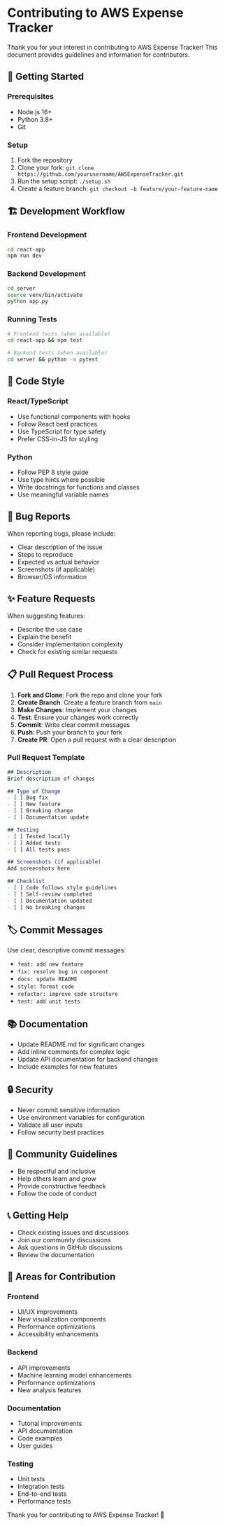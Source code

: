 # Contributing to AWS Expense Tracker

Thank you for your interest in contributing to AWS Expense Tracker! This document provides guidelines and information for contributors.

## 🚀 Getting Started

### Prerequisites
- Node.js 16+
- Python 3.8+
- Git

### Setup
1. Fork the repository
2. Clone your fork: `git clone https://github.com/yourusername/AWSExpenseTracker.git`
3. Run the setup script: `./setup.sh`
4. Create a feature branch: `git checkout -b feature/your-feature-name`

## 🏗️ Development Workflow

### Frontend Development
```bash
cd react-app
npm run dev
```

### Backend Development
```bash
cd server
source venv/bin/activate
python app.py
```

### Running Tests
```bash
# Frontend tests (when available)
cd react-app && npm test

# Backend tests (when available)
cd server && python -m pytest
```

## 📝 Code Style

### React/TypeScript
- Use functional components with hooks
- Follow React best practices
- Use TypeScript for type safety
- Prefer CSS-in-JS for styling

### Python
- Follow PEP 8 style guide
- Use type hints where possible
- Write docstrings for functions and classes
- Use meaningful variable names

## 🐛 Bug Reports

When reporting bugs, please include:
- Clear description of the issue
- Steps to reproduce
- Expected vs actual behavior
- Screenshots (if applicable)
- Browser/OS information

## ✨ Feature Requests

When suggesting features:
- Describe the use case
- Explain the benefit
- Consider implementation complexity
- Check for existing similar requests

## 📋 Pull Request Process

1. **Fork and Clone**: Fork the repo and clone your fork
2. **Create Branch**: Create a feature branch from `main`
3. **Make Changes**: Implement your changes
4. **Test**: Ensure your changes work correctly
5. **Commit**: Write clear commit messages
6. **Push**: Push your branch to your fork
7. **Create PR**: Open a pull request with a clear description

### Pull Request Template
```markdown
## Description
Brief description of changes

## Type of Change
- [ ] Bug fix
- [ ] New feature
- [ ] Breaking change
- [ ] Documentation update

## Testing
- [ ] Tested locally
- [ ] Added tests
- [ ] All tests pass

## Screenshots (if applicable)
Add screenshots here

## Checklist
- [ ] Code follows style guidelines
- [ ] Self-review completed
- [ ] Documentation updated
- [ ] No breaking changes
```

## 🏷️ Commit Messages

Use clear, descriptive commit messages:
- `feat: add new feature`
- `fix: resolve bug in component`
- `docs: update README`
- `style: format code`
- `refactor: improve code structure`
- `test: add unit tests`

## 📚 Documentation

- Update README.md for significant changes
- Add inline comments for complex logic
- Update API documentation for backend changes
- Include examples for new features

## 🔒 Security

- Never commit sensitive information
- Use environment variables for configuration
- Validate all user inputs
- Follow security best practices

## 🤝 Community Guidelines

- Be respectful and inclusive
- Help others learn and grow
- Provide constructive feedback
- Follow the code of conduct

## 📞 Getting Help

- Check existing issues and discussions
- Join our community discussions
- Ask questions in GitHub discussions
- Review the documentation

## 🎯 Areas for Contribution

### Frontend
- UI/UX improvements
- New visualization components
- Performance optimizations
- Accessibility enhancements

### Backend
- API improvements
- Machine learning model enhancements
- Performance optimizations
- New analysis features

### Documentation
- Tutorial improvements
- API documentation
- Code examples
- User guides

### Testing
- Unit tests
- Integration tests
- End-to-end tests
- Performance tests

Thank you for contributing to AWS Expense Tracker! 🎉
